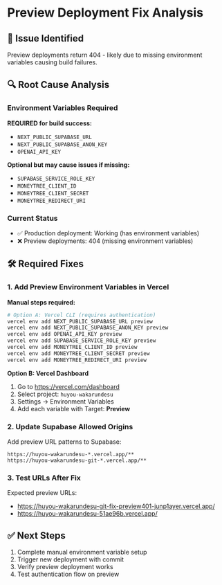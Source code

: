 # Preview Deployment Fix Analysis

## 🔴 Issue Identified
Preview deployments return 404 - likely due to missing environment variables causing build failures.

## 🔍 Root Cause Analysis

### Environment Variables Required
**REQUIRED for build success:**
- `NEXT_PUBLIC_SUPABASE_URL`
- `NEXT_PUBLIC_SUPABASE_ANON_KEY`
- `OPENAI_API_KEY`

**Optional but may cause issues if missing:**
- `SUPABASE_SERVICE_ROLE_KEY`
- `MONEYTREE_CLIENT_ID`
- `MONEYTREE_CLIENT_SECRET`
- `MONEYTREE_REDIRECT_URI`

### Current Status
- ✅ Production deployment: Working (has environment variables)
- ❌ Preview deployments: 404 (missing environment variables)

## 🛠 Required Fixes

### 1. Add Preview Environment Variables in Vercel
**Manual steps required:**

```bash
# Option A: Vercel CLI (requires authentication)
vercel env add NEXT_PUBLIC_SUPABASE_URL preview
vercel env add NEXT_PUBLIC_SUPABASE_ANON_KEY preview
vercel env add OPENAI_API_KEY preview
vercel env add SUPABASE_SERVICE_ROLE_KEY preview
vercel env add MONEYTREE_CLIENT_ID preview
vercel env add MONEYTREE_CLIENT_SECRET preview
vercel env add MONEYTREE_REDIRECT_URI preview
```

**Option B: Vercel Dashboard**
1. Go to https://vercel.com/dashboard
2. Select project: `huyou-wakarundesu`
3. Settings → Environment Variables
4. Add each variable with Target: **Preview**

### 2. Update Supabase Allowed Origins
Add preview URL patterns to Supabase:
```
https://huyou-wakarundesu-*.vercel.app/**
https://huyou-wakarundesu-git-*.vercel.app/**
```

### 3. Test URLs After Fix
Expected preview URLs:
- https://huyou-wakarundesu-git-fix-preview401-junp1ayer.vercel.app/
- https://huyou-wakarundesu-51ae96b.vercel.app/

## ✅ Next Steps
1. Complete manual environment variable setup
2. Trigger new deployment with commit
3. Verify preview deployment works
4. Test authentication flow on preview